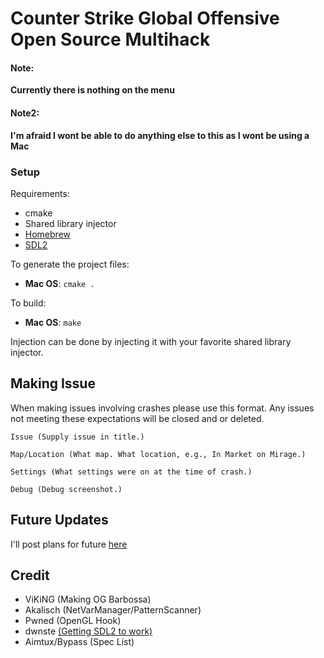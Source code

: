 # Counter Strike Global Offensive Open Source Multihack

#### Note: 
**Currently there is nothing on the menu** 
#### Note2:
**I'm afraid I wont be able to do anything else to this as I wont be using a Mac**

### Setup

Requirements:

* cmake
* Shared library injector 
* [Homebrew](https://brew.sh)
* [SDL2](https://www.libsdl.org/download-2.0.php)

To generate the project files:

* **Mac OS**: `cmake .`

To build:

* **Mac OS**: `make`

Injection can be done by injecting it with your favorite shared library injector.

## Making Issue
When making issues involving crashes please use this format. Any issues not meeting these expectations will be closed and or deleted.
```
Issue (Supply issue in title.)

Map/Location (What map. What location, e.g., In Market on Mirage.)

Settings (What settings were on at the time of crash.)

Debug (Debug screenshot.)
```

## Future Updates
I'll post plans for future [here](https://github.com/sonicrules11/Barbossa/issues/28)

## Credit

* ViKiNG (Making OG Barbossa)
* Akalisch (NetVarManager/PatternScanner)
* Pwned (OpenGL Hook)
* dwnste [(Getting SDL2 to work)](https://github.com/dwnste/imgui_sdl_osx)
* Aimtux/Bypass (Spec List)
